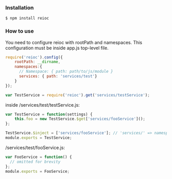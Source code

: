 ### Installation

```
$ npm install reioc
```

### How to use

You need to configure reioc with rootPath and namespaces. This configuration must be inside app.js top-level file.
```javascript
require('reioc').config({
    rootPath: __dirname,
    namespaces:{
      // Namespace: { path: path/to/js/module }
      services: { path: 'services/test'}
    }
});

var TestService = require('reioc').get('services/testService');
```
inside /services/test/testService.js:
```javascript
var TestService = function(settings) {
	this.foo = new TestService.$get['services/fooService']();
};

TestService.$inject = ['services/fooService']; // 'services/' => namespace, 'fooService' => fooService.js, located in 'services' namespace path ({path: 'services/test'}), i.e fooService => services/test/fooService.js
module.exports = TestService;
```
/services/test/fooService.js:
```javascript
var FooService = function() {
  // omitted for brevity
};
module.exports = FooService;
```

